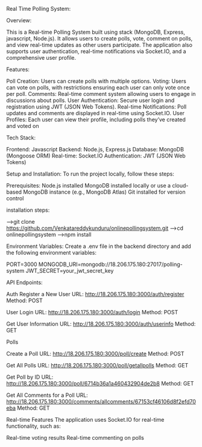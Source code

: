 Real Time Polling System:

Overview:

This is a Real-time Polling System built using stack (MongoDB, Express, javascript, Node.js).
It allows users to create polls, vote, comment on polls, and view real-time updates as other users participate.
The application also supports user authentication, real-time notifications via Socket.IO, and a comprehensive user profile.

Features:

Poll Creation: Users can create polls with multiple options.
Voting: Users can vote on polls, with restrictions ensuring each user can only vote once per poll.
Comments: Real-time comment system allowing users to engage in discussions about polls.
User Authentication: Secure user login and registration using JWT (JSON Web Tokens).
Real-time Notifications: Poll updates and comments are displayed in real-time using Socket.IO.
User Profiles: Each user can view their profile, including polls they’ve created and voted on

Tech Stack:

Frontend: Javascript
Backend: Node.js, Express.js
Database: MongoDB (Mongoose ORM)
Real-time: Socket.IO
Authentication: JWT (JSON Web Tokens)


Setup and Installation:
To run the project locally, follow these steps:

Prerequisites:
Node.js installed
MongoDB installed locally or use a cloud-based MongoDB instance (e.g., MongoDB Atlas)
Git installed for version control

installation steps:

-->git clone https://github.com/Venkatareddykunduru/onlinepollingsystem.git
-->cd onlinepollingsystem
-->npm install

Environment Variables:
Create a .env file in the backend directory and add the following environment variables:

PORT=3000
MONGODB_URI=mongodb://18.206.175.180:27017/polling-system
JWT_SECRET=your_jwt_secret_key

API Endpoints:

Auth
Register a New User
URL: http://18.206.175.180:3000/auth/register
Method: POST

User Login
URL: http://18.206.175.180:3000/auth/login
Method: POST

Get User Information
URL: http://18.206.175.180:3000/auth/userinfo
Method: GET

Polls

Create a Poll
URL: http://18.206.175.180:3000/poll/create
Method: POST

Get All Polls
URL: http://18.206.175.180:3000/poll/getallpolls
Method: GET

Get Poll by ID
URL: http://18.206.175.180:3000/poll/6714b36a1a460432904de2b8
Method: GET

Get All Comments for a Poll
URL: http://18.206.175.180:3000/comments/allcomments/67153cf46106d8f2efd70eba
Method: GET

Real-time Features
The application uses Socket.IO for real-time functionality, such as:

Real-time voting results
Real-time commenting on polls
